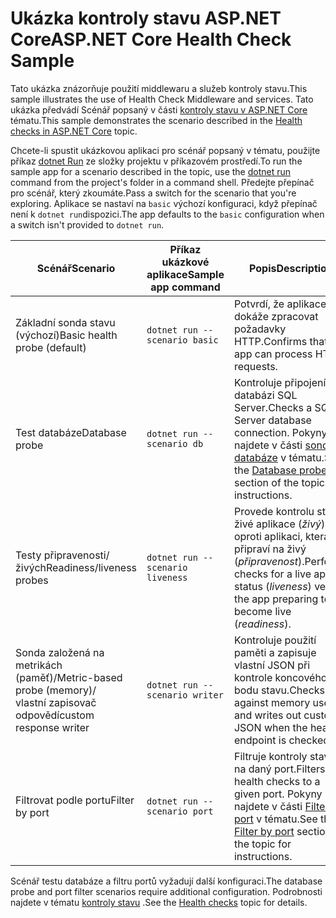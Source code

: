 # <a name="aspnet-core-health-check-sample"></a><span data-ttu-id="1d8eb-101">Ukázka kontroly stavu ASP.NET Core</span><span class="sxs-lookup"><span data-stu-id="1d8eb-101">ASP.NET Core Health Check Sample</span></span>

<span data-ttu-id="1d8eb-102">Tato ukázka znázorňuje použití middlewaru a služeb kontroly stavu.</span><span class="sxs-lookup"><span data-stu-id="1d8eb-102">This sample illustrates the use of Health Check Middleware and services.</span></span> <span data-ttu-id="1d8eb-103">Tato ukázka předvádí Scénář popsaný v části [kontroly stavu v ASP.NET Core](https://docs.microsoft.com/aspnet/core/host-and-deploy/health-checks) tématu.</span><span class="sxs-lookup"><span data-stu-id="1d8eb-103">This sample demonstrates the scenario described in the [Health checks in ASP.NET Core](https://docs.microsoft.com/aspnet/core/host-and-deploy/health-checks) topic.</span></span>

<span data-ttu-id="1d8eb-104">Chcete-li spustit ukázkovou aplikaci pro scénář popsaný v tématu, použijte příkaz [dotnet Run](https://docs.microsoft.com/dotnet/core/tools/dotnet-run) ze složky projektu v příkazovém prostředí.</span><span class="sxs-lookup"><span data-stu-id="1d8eb-104">To run the sample app for a scenario described in the topic, use the [dotnet run](https://docs.microsoft.com/dotnet/core/tools/dotnet-run) command from the project's folder in a command shell.</span></span> <span data-ttu-id="1d8eb-105">Předejte přepínač pro scénář, který zkoumáte.</span><span class="sxs-lookup"><span data-stu-id="1d8eb-105">Pass a switch for the scenario that you're exploring.</span></span> <span data-ttu-id="1d8eb-106">Aplikace se nastaví na `basic` výchozí konfiguraci, když přepínač není k `dotnet run`dispozici.</span><span class="sxs-lookup"><span data-stu-id="1d8eb-106">The app defaults to the `basic` configuration when a switch isn't provided to `dotnet run`.</span></span>

| <span data-ttu-id="1d8eb-107">Scénář</span><span class="sxs-lookup"><span data-stu-id="1d8eb-107">Scenario</span></span>                                               | <span data-ttu-id="1d8eb-108">Příkaz ukázkové aplikace</span><span class="sxs-lookup"><span data-stu-id="1d8eb-108">Sample app command</span></span>               | <span data-ttu-id="1d8eb-109">Popis</span><span class="sxs-lookup"><span data-stu-id="1d8eb-109">Description</span></span> |
| ------------------------------------------------------ | -------------------------------- | ----------- |
| <span data-ttu-id="1d8eb-110">Základní sonda stavu (výchozí)</span><span class="sxs-lookup"><span data-stu-id="1d8eb-110">Basic health probe (default)</span></span>                           | `dotnet run --scenario basic`    | <span data-ttu-id="1d8eb-111">Potvrdí, že aplikace dokáže zpracovat požadavky HTTP.</span><span class="sxs-lookup"><span data-stu-id="1d8eb-111">Confirms that the app can process HTTP requests.</span></span> |
| <span data-ttu-id="1d8eb-112">Test databáze</span><span class="sxs-lookup"><span data-stu-id="1d8eb-112">Database probe</span></span>                                         | `dotnet run --scenario db`       | <span data-ttu-id="1d8eb-113">Kontroluje připojení k databázi SQL Server.</span><span class="sxs-lookup"><span data-stu-id="1d8eb-113">Checks a SQL Server database connection.</span></span> <span data-ttu-id="1d8eb-114">Pokyny najdete v části [sonda databáze](https://docs.microsoft.com/aspnet/core/host-and-deploy/health-checks#database-probe) v tématu.</span><span class="sxs-lookup"><span data-stu-id="1d8eb-114">See the [Database probe](https://docs.microsoft.com/aspnet/core/host-and-deploy/health-checks#database-probe) section of the topic for instructions.</span></span> |
| <span data-ttu-id="1d8eb-115">Testy připravenosti/živých</span><span class="sxs-lookup"><span data-stu-id="1d8eb-115">Readiness/liveness probes</span></span>                              | `dotnet run --scenario liveness` | <span data-ttu-id="1d8eb-116">Provede kontrolu stavu živé aplikace (*živý*) oproti aplikaci, která se připraví na živý (*připravenost*).</span><span class="sxs-lookup"><span data-stu-id="1d8eb-116">Performs checks for a live app status (*liveness*) versus the app preparing to become live (*readiness*).</span></span> |
| <span data-ttu-id="1d8eb-117">Sonda založená na metrikách (paměť)/</span><span class="sxs-lookup"><span data-stu-id="1d8eb-117">Metric-based probe (memory)/</span></span><br><span data-ttu-id="1d8eb-118">vlastní zapisovač odpovědí</span><span class="sxs-lookup"><span data-stu-id="1d8eb-118">custom response writer</span></span> | `dotnet run --scenario writer`   | <span data-ttu-id="1d8eb-119">Kontroluje použití paměti a zapisuje vlastní JSON při kontrole koncového bodu stavu.</span><span class="sxs-lookup"><span data-stu-id="1d8eb-119">Checks against memory use and writes out custom JSON when the health endpoint is checked.</span></span> |
| <span data-ttu-id="1d8eb-120">Filtrovat podle portu</span><span class="sxs-lookup"><span data-stu-id="1d8eb-120">Filter by port</span></span>                                         | `dotnet run --scenario port`     | <span data-ttu-id="1d8eb-121">Filtruje kontroly stavu na daný port.</span><span class="sxs-lookup"><span data-stu-id="1d8eb-121">Filters health checks to a given port.</span></span> <span data-ttu-id="1d8eb-122">Pokyny najdete v části [Filter by port](https://docs.microsoft.com/aspnet/core/host-and-deploy/health-checks#filter-by-port) v tématu.</span><span class="sxs-lookup"><span data-stu-id="1d8eb-122">See the [Filter by port](https://docs.microsoft.com/aspnet/core/host-and-deploy/health-checks#filter-by-port) section of the topic for instructions.</span></span> |

<span data-ttu-id="1d8eb-123">Scénář testu databáze a filtru portů vyžadují další konfiguraci.</span><span class="sxs-lookup"><span data-stu-id="1d8eb-123">The database probe and port filter scenarios require additional configuration.</span></span> <span data-ttu-id="1d8eb-124">Podrobnosti najdete v tématu [kontroly stavu](https://docs.microsoft.com/aspnet/core/host-and-deploy/health-checks) .</span><span class="sxs-lookup"><span data-stu-id="1d8eb-124">See the [Health checks](https://docs.microsoft.com/aspnet/core/host-and-deploy/health-checks) topic for details.</span></span>
